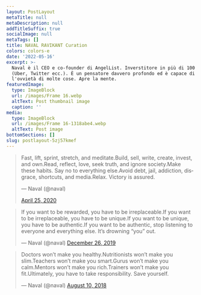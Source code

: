 ```yaml
---
layout: PostLayout
metaTitle: null
metaDescription: null
addTitleSuffix: true
socialImage: null
metaTags: []
title: NAVAL RAVIKANT Curation
colors: colors-e
date: '2022-05-16'
excerpt: >-
  Naval è il CEO e co-founder di AngelList. Inverstitore in più di 100 aziende
  (Uber, Twitter ecc.). È un pensatore davvero profondo ed è capace di sfidare
  l'ovvietà di molte cose. Apre la mente.
featuredImage:
  type: ImageBlock
  url: /images/Frame 16.webp
  altText: Post thumbnail image
  caption: ''
media:
  type: ImageBlock
  url: /images/Frame 16-1318abe4.webp
  altText: Post image
bottomSections: []
slug: postlayout-5zj57kmef
---
```

<blockquote class="twitter-tweet"><p lang="en" dir="ltr">Fast, lift, sprint, stretch, and meditate.Build, sell, write, create, invest, and own.Read, reflect, love, seek truth, and ignore society.Make these habits. Say no to everything else.Avoid debt, jail, addiction, disgrace, shortcuts, and media.Relax. Victory is assured.</p>&mdash; Naval (@naval) 



<a href="https://twitter.com/naval/status/1254177712945500160?ref_src=twsrc%5Etfw">April 25, 2020</a></blockquote> <script async src="https://platform.twitter.com/widgets.js" charset="utf-8"></script>


<blockquote class="twitter-tweet"><p lang="en" dir="ltr">If you want to be rewarded, you have to be irreplaceable.If you want to be irreplaceable, you have to be unique.If you want to be unique, you have to be authentic.If you want to be authentic, stop listening to everyone and everything else. It’s drowning “you” out.</p>&mdash; Naval (@naval) <a href="https://twitter.com/naval/status/1210087254925836289?ref_src=twsrc%5Etfw">December 26, 2019</a></blockquote> <script async src="https://platform.twitter.com/widgets.js" charset="utf-8"></script>


<blockquote class="twitter-tweet"><p lang="en" dir="ltr">Doctors won’t make you healthy.Nutritionists won’t make you slim.Teachers won’t make you smart.Gurus won’t make you calm.Mentors won’t make you rich.Trainers won’t make you fit.Ultimately, you have to take responsibility. Save yourself.</p>&mdash; Naval (@naval) <a href="https://twitter.com/naval/status/1027776399329898496?ref_src=twsrc%5Etfw">August 10, 2018</a></blockquote> <script async src="https://platform.twitter.com/widgets.js" charset="utf-8"></script>

